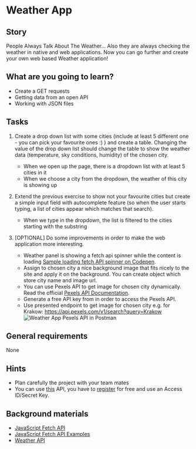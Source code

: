 # Weather App

## Story

People Always Talk About The Weather...
Also they are always checking the weather in native and web applications.
Now you can go further and create your own web based Weather application!

## What are you going to learn?

- Create a GET requests
- Getting data from an open API
- Working with JSON files

## Tasks

1. Create a drop down list with some cities (include at least 5 different one - you can pick your favourite ones :) ) and create a table.  Changing the value of the drop down list should change the table to show the weather data (temperature, sky conditions, humidity) of the chosen city.
    - When we open up the page, there is a dropdown list with at least 5 cities in it
    - When we choose a city from the dropdown, the weather of this city is showing up

2. Extend the previous exercise to show not your favourite cities  but create a simple input field with autocomplete feature (so when the user starts typing, a list of cities appear which matches that search).
    - When we type in the dropdown, the list is filtered to the cities starting with the substring

3. [OPTIONAL] Do some improvements in order to make the web application more interesting.
    - Weather panel is showing a fetch api spinner while the content is loading [Sample loading fetch API spinner on Codepen](https://codepen.io/wang0nya/pen/bzwQPr).
    - Assign to chosen city a nice background image that fits nicely to the site and apply it on the background. You can create object which store city name and image url.
    - You can use Pexels API to get image for chosen city dynamically. Read the official [Pexels API Documentation](https://www.pexels.com/api/documentation).
    - Generate a free API key from in order to access the Pexels API.
    - Use presented endpoint to get image for chosen city e.g. for Krakow: https://api.pexels.com/v1/search?query=Krakow ![Weather App Pexels API in Postman](media/frontend/weather-app.png)

## General requirements

None

## Hints

- Plan carefully the project with your team mates
- You can use [this](https://openweathermap.org/api) API, you have to [register](https://home.openweathermap.org/users/sign_up) for free and use an Access ID/Secret Key.

## Background materials

- <i class="far fa-exclamation"></i> [JavaScript Fetch API](https://developer.mozilla.org/en-US/docs/Web/API/Fetch_API/Using_Fetch)
- <i class="far fa-exclamation"></i> [JavaScript Fetch API Examples](https://scotch.io/tutorials/how-to-use-the-javascript-fetch-api-to-get-data)
- <i class="far fa-exclamation"></i> [Weather API](https://openweathermap.org/api)
